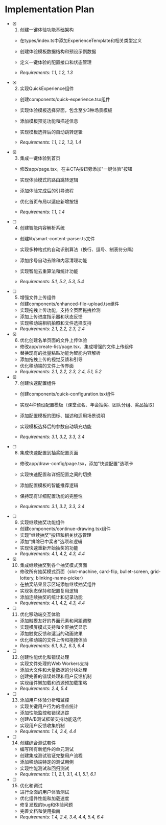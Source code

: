 # Implementation Plan

- [x] 1. 创建一键体验功能基础架构



  - 在types/index.ts中添加ExperienceTemplate和相关类型定义
  - 创建体验模板数据结构和预设示例数据
  - 定义一键体验的配置接口和状态管理


  - _Requirements: 1.1, 1.2, 1.3_

- [x] 2. 实现QuickExperience组件










  - 创建components/quick-experience.tsx组件
  - 实现体验模板选择界面，包含至少3种场景模板


  - 添加模板预览功能和描述信息
  - 实现模板选择后的自动跳转逻辑
  - _Requirements: 1.1, 1.2, 1.3, 1.4_

- [x] 3. 集成一键体验到首页


  - 修改app/page.tsx，在主CTA按钮旁添加"一键体验"按钮
  - 实现体验模式的路由跳转逻辑


  - 添加体验完成后的引导流程
  - 优化首页布局以适应新增按钮
  - _Requirements: 1.1, 1.4_









- [ ] 4. 创建智能内容解析系统
  - 创建lib/smart-content-parser.ts文件


  - 实现多种格式的自动识别算法（换行、逗号、制表符分隔）
  - 添加序号自动去除和内容清理功能
  - 实现智能去重算法和统计功能
  - _Requirements: 5.1, 5.2, 5.3, 5.4_

- [ ] 5. 增强文件上传组件
  - 创建components/enhanced-file-upload.tsx组件
  - 实现拖拽上传功能，支持全页面拖拽检测
  - 添加上传进度指示器和状态反馈
  - 实现移动端相机拍照和文件选择支持
  - _Requirements: 2.1, 2.2, 2.3, 2.4_

- [x] 6. 优化创建名单页面的文件上传体验


  - 修改app/create-list/page.tsx，集成增强的文件上传组件
  - 替换现有的批量粘贴功能为智能内容解析
  - 添加拖拽上传的视觉反馈和引导
  - 优化移动端的文件上传界面
  - _Requirements: 2.1, 2.2, 2.3, 2.4, 5.1, 5.2_






- [x] 7. 创建快速配置组件



  - 创建components/quick-configuration.tsx组件
  - 实现4种预设配置模板（课堂点名、年会抽奖、团队分组、奖品抽取）
  - 添加配置模板的图标、描述和适用场景说明
  - 实现模板选择后的参数自动填充功能




  - _Requirements: 3.1, 3.2, 3.3, 3.4_

- [ ] 8. 集成快速配置到抽奖配置页面
  - 修改app/draw-config/page.tsx，添加"快速配置"选项卡
  - 实现快速配置和详细配置之间的切换


  - 添加配置模板的智能推荐逻辑
  - 保持现有详细配置功能的完整性
  - _Requirements: 3.1, 3.2, 3.3, 3.4_

- [ ] 9. 实现继续抽奖功能组件
  - 创建components/continue-drawing.tsx组件
  - 实现"继续抽奖"按钮和相关状态管理
  - 添加"排除已中奖者"选项和逻辑
  - 实现快速重新开始抽奖的功能
  - _Requirements: 4.1, 4.2, 4.3, 4.4_

- [x] 10. 集成继续抽奖到各个抽奖模式页面


  - 修改所有抽奖模式页面（slot-machine, card-flip, bullet-screen, grid-lottery, blinking-name-picker）
  - 在抽奖结果显示区域添加继续抽奖组件
  - 实现状态保持和配置复用逻辑
  - 添加连续抽奖的统计和记录功能
  - _Requirements: 4.1, 4.2, 4.3, 4.4_

- [ ] 11. 优化移动端交互体验
  - 添加触摸友好的界面元素和间距调整
  - 实现横屏模式支持和全屏抽奖显示
  - 添加触觉反馈和适当的动画效果
  - 优化移动端的文件上传和拖拽体验
  - _Requirements: 6.1, 6.2, 6.3, 6.4_

- [ ] 12. 创建性能优化和错误处理
  - 实现文件处理的Web Workers支持
  - 添加大文件和大量数据的分块处理
  - 创建完善的错误处理和用户反馈机制
  - 实现组件懒加载和资源预加载策略
  - _Requirements: 2.4, 5.4_

- [ ] 13. 添加用户体验分析和监控
  - 实现关键用户行为的埋点统计
  - 添加性能监控和错误追踪
  - 创建A/B测试框架支持功能迭代
  - 实现用户反馈收集机制
  - _Requirements: 1.4, 3.4, 4.4_

- [ ] 14. 创建综合测试套件
  - 编写所有新组件的单元测试
  - 创建集成测试验证完整用户流程
  - 添加移动端特定的测试用例
  - 实现性能测试和回归测试
  - _Requirements: 1.1, 2.1, 3.1, 4.1, 5.1, 6.1_

- [ ] 15. 优化和调试
  - 进行全面的用户体验测试
  - 优化组件性能和加载速度
  - 修复发现的bug和体验问题
  - 完善文档和使用指南
  - _Requirements: 1.4, 2.4, 3.4, 4.4, 5.4, 6.4_